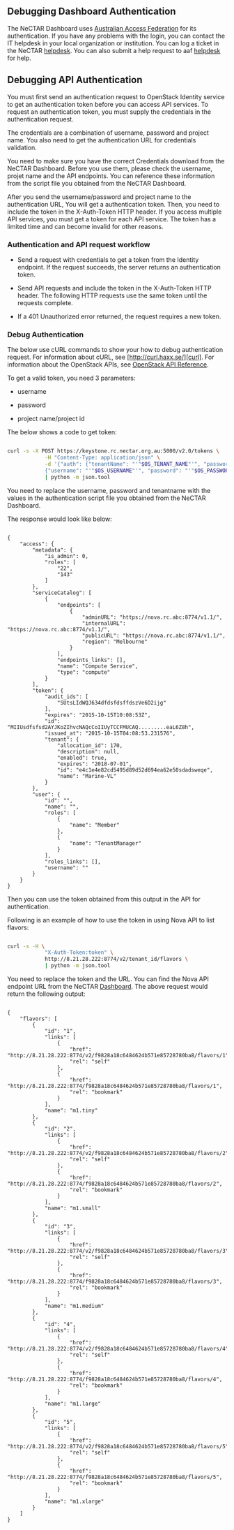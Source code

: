 ## Debugging Dashboard Authentication

The NeCTAR Dashboard uses [Australian Access Federation][aaf] for its authentication.
If you have any problems with the login, you can contact the IT helpdesk in your
local organization or institution. You can log a ticket in the NeCTAR
[helpdesk][helpdesk]. You can also submit a help request to aaf
[helpdesk][aafhelp] for help.


[aaf]: http://aaf.edu.au/
[helpdesk]: https://support.nectar.org.au/support/home
[aafhelp]: http://support.aaf.edu.au/home

## Debugging API Authentication

You must first send an authentication request to OpenStack Identity service to
get an authentication token before you can access API services. To request an
authentication token, you must supply the credentials in the authentication request.

The credentials are a combination of username, password and project name. You also
need to get the authentication URL for credentials validation.

You need to make sure you have the correct Credentials download from the NeCTAR
Dashboard. Before you use them, please check the username, projet name and the
API endpoints. You can reference these information from the script file you
obtained from the NeCTAR Dashboard.

After you send the username/password and project name to the authentication URL,
You will get a authentication token. Then, you need to include the token in the
X-Auth-Token HTTP header. If you access multiple API services, you must get a
token for each API service. The token has a limited time and can become invalid
for other reasons.

### Authentication and API request workflow

- Send a request with credentials to get a token from the Identity endpoint. If
 the request succeeds, the server returns an authentication token.

- Send API requests and include the token in the X-Auth-Token HTTP header. The
 following HTTP requests use the same token until the requests complete.
 
- If a 401 Unauthorized error returned, the request requires a new token.

### Debug Authentication

The below use cURL commands to show your how to debug authentication request.
For information about cURL, see [http://curl.haxx.se/][curl]. For information
about the OpenStack APIs, see [OpenStack API Reference][api].


To get a valid token, you need 3 parameters:

- username

- password

- project name/project id

The below shows a code to get token:


```bash

curl -s -X POST https://keystone.rc.nectar.org.au:5000/v2.0/tokens \
            -H "Content-Type: application/json" \
            -d '{"auth": {"tenantName": "'"$OS_TENANT_NAME"'", "passwordCredentials":
            {"username": "'"$OS_USERNAME"'", "password": "'"$OS_PASSWORD"'"}}}' \
            | python -m json.tool

```

You need to replace the username, password and tenantname with the values in
the authentication script file you obtained from the NeCTAR Dashboard.

The response would look like below:


```

{
    "access": {
        "metadata": {
            "is_admin": 0,
            "roles": [
                "22",
                "143"
            ]
        },
        "serviceCatalog": [
            {
                "endpoints": [
                    {
                        "adminURL": "https://nova.rc.abc:8774/v1.1/",
                        "internalURL": "https://nova.rc.abc:8774/v1.1/",
                        "publicURL": "https://nova.rc.abc:8774/v1.1/",
                        "region": "Melbourne"
                    }
                ],
                "endpoints_links": [],
                "name": "Compute Service",
                "type": "compute"
            }
        ],
        "token": {
            "audit_ids": [
                "SUtsLIdWQJ634dfdsfdsffdszVe6D2ijg"
            ],
            "expires": "2015-10-15T10:08:53Z",
            "id": "MIIUsdfsfsd2AYJKoZIhvcNAQcCoIIUyTCCFMUCAQ.........eaL6Z8h",
            "issued_at": "2015-10-15T04:08:53.231576",
            "tenant": {
                "allocation_id": 170,
                "description": null,
                "enabled": true,
                "expires": "2018-07-01",
                "id": "e4c1e4e82cd5495d89d52d694ea62e50sdadsweqe",
                "name": "Marine-VL"
            }
        },
        "user": {
            "id": "",
            "name": "",
            "roles": [
                {
                    "name": "Member"
                },
                {
                    "name": "TenantManager"
                }
            ],
            "roles_links": [],
            "username": ""
        }
    }
}

```

Then you can use the token obtained from this output in the API for authentication.

Following is an example of how to use the token in using Nova API to list flavors:


```bash

curl -s -H \
            "X-Auth-Token:token" \
            http://8.21.28.222:8774/v2/tenant_id/flavors \
            | python -m json.tool

```

You need to replace the token and the URL. You can find the Nova API endpoint
URL from the NeCTAR [Dashboard][dashboard]. The above request would return the
following output:


```

{
    "flavors": [
        {
            "id": "1",
            "links": [
                {
                    "href": "http://8.21.28.222:8774/v2/f9828a18c6484624b571e85728780ba8/flavors/1",
                    "rel": "self"
                },
                {
                    "href": "http://8.21.28.222:8774/f9828a18c6484624b571e85728780ba8/flavors/1",
                    "rel": "bookmark"
                }
            ],
            "name": "m1.tiny"
        },
        {
            "id": "2",
            "links": [
                {
                    "href": "http://8.21.28.222:8774/v2/f9828a18c6484624b571e85728780ba8/flavors/2",
                    "rel": "self"
                },
                {
                    "href": "http://8.21.28.222:8774/f9828a18c6484624b571e85728780ba8/flavors/2",
                    "rel": "bookmark"
                }
            ],
            "name": "m1.small"
        },
        {
            "id": "3",
            "links": [
                {
                    "href": "http://8.21.28.222:8774/v2/f9828a18c6484624b571e85728780ba8/flavors/3",
                    "rel": "self"
                },
                {
                    "href": "http://8.21.28.222:8774/f9828a18c6484624b571e85728780ba8/flavors/3",
                    "rel": "bookmark"
                }
            ],
            "name": "m1.medium"
        },
        {
            "id": "4",
            "links": [
                {
                    "href": "http://8.21.28.222:8774/v2/f9828a18c6484624b571e85728780ba8/flavors/4",
                    "rel": "self"
                },
                {
                    "href": "http://8.21.28.222:8774/f9828a18c6484624b571e85728780ba8/flavors/4",
                    "rel": "bookmark"
                }
            ],
            "name": "m1.large"
        },
        {
            "id": "5",
            "links": [
                {
                    "href": "http://8.21.28.222:8774/v2/f9828a18c6484624b571e85728780ba8/flavors/5",
                    "rel": "self"
                },
                {
                    "href": "http://8.21.28.222:8774/f9828a18c6484624b571e85728780ba8/flavors/5",
                    "rel": "bookmark"
                }
            ],
            "name": "m1.xlarge"
        }
    ]
}

```


[curl]: http://curl.haxx.se/
[api]: http://developer.openstack.org/api-ref.html
[dashboard]: https://dashboard.rc.nectar.org.au
